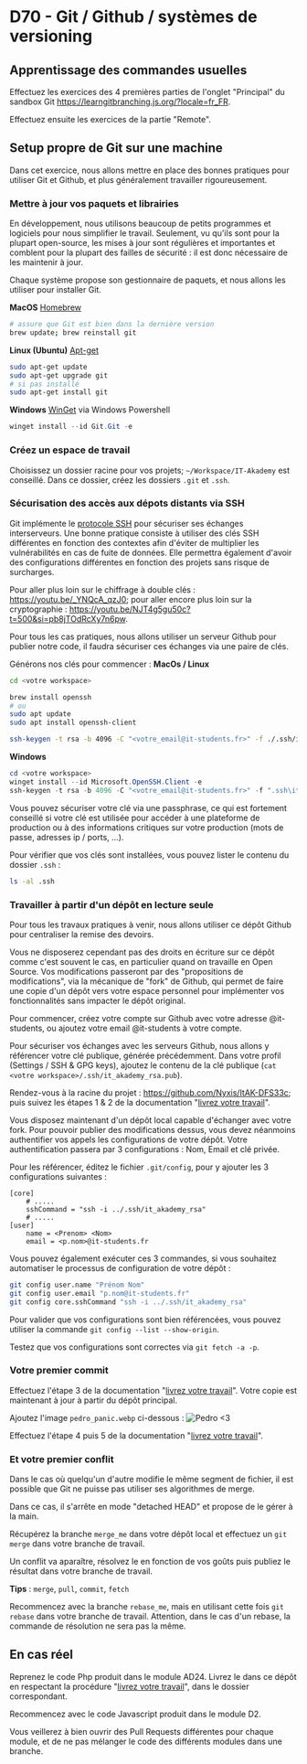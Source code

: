 # D70 - Git / Github / systèmes de versioning

## Apprentissage des commandes usuelles

Effectuez les exercices des 4 premières parties de l'onglet "Principal" du sandbox Git https://learngitbranching.js.org/?locale=fr_FR.

Effectuez ensuite les exercices de la partie "Remote".

## Setup propre de Git sur une machine

Dans cet exercice, nous allons mettre en place des bonnes pratiques pour utiliser Git et Github, et plus généralement travailler rigoureusement.

### Mettre à jour vos paquets et librairies

En développement, nous utilisons beaucoup de petits programmes et logiciels pour nous simplifier le travail. Seulement, vu qu'ils sont pour la plupart open-source, les mises à jour sont régulières et importantes et comblent pour la plupart des failles de sécurité : il est donc nécessaire de les maintenir à jour.

Chaque système propose son gestionnaire de paquets, et nous allons les utiliser pour installer Git.

**MacOS**
[Homebrew](https://brew.sh/)
```bash
# assure que Git est bien dans la dernière version
brew update; brew reinstall git
```

**Linux (Ubuntu)**
[Apt-get](https://doc.ubuntu-fr.org/apt)
```bash
sudo apt-get update
sudo apt-get upgrade git
# si pas installé
sudo apt-get install git
```

**Windows**
[WinGet](https://learn.microsoft.com/fr-fr/windows/package-manager/winget/) via Windows Powershell
```powershell
winget install --id Git.Git -e
```

### Créez un espace de travail

Choisissez un dossier racine pour vos projets; ```~/Workspace/IT-Akademy``` est conseillé.
Dans ce dossier, créez les dossiers ```.git``` et ```.ssh```.

### Sécurisation des accès aux dépots distants via SSH

Git implémente le [protocole SSH](https://www.ssh.com/academy/ssh/openssh#ssh-key-management) pour sécuriser ses échanges interserveurs.
Une bonne pratique consiste à utiliser des clés SSH différentes en fonction des contextes afin d'éviter de multiplier les vulnérabilités en cas de fuite de données. Elle permettra également d'avoir des configurations différentes en fonction des projets sans risque de surcharges.

Pour aller plus loin sur le chiffrage à double clés : https://youtu.be/_YNQcA_qzJ0; pour aller encore plus loin sur la cryptographie :
https://youtu.be/NJT4g5gu50c?t=500&si=pb8jTOdRcXy7n6pw.

Pour tous les cas pratiques, nous allons utiliser un serveur Github pour publier notre code, il faudra sécuriser ces échanges via une paire de clés.

Générons nos clés pour commencer :
**MacOs / Linux**
```bash
cd <votre workspace>

brew install openssh
# ou
sudo apt update
sudo apt install openssh-client

ssh-keygen -t rsa -b 4096 -C "<votre_email@it-students.fr>" -f ./.ssh/it_akademy_rsa
```

**Windows**
```powershell
cd <votre workspace>
winget install --id Microsoft.OpenSSH.Client -e
ssh-keygen -t rsa -b 4096 -C "<votre_email@it-students.fr>" -f ".ssh\it_akademy_rsa"
```

Vous pouvez sécuriser votre clé via une passphrase, ce qui est fortement conseillé si votre clé est utilisée pour accéder à une plateforme de production ou à des informations critiques sur votre production (mots de passe, adresses ip / ports, ...).

Pour vérifier que vos clés sont installées, vous pouvez lister le contenu du dossier `.ssh` :
```bash
ls -al .ssh
```

### Travailler à partir d'un dépôt en lecture seule

Pour tous les travaux pratiques à venir, nous allons utiliser ce dépôt Github pour centraliser la remise des devoirs.

Vous ne disposerez cependant pas des droits en écriture sur ce dépôt comme c'est souvent le cas, en particulier quand on travaille en Open Source. Vos modifications passeront par des "propositions de modifications", via la mécanique de "fork" de Github, qui permet de faire une copie d'un dépôt vers votre espace personnel pour implémenter vos fonctionnalités sans impacter le dépôt original.

Pour commencer, créez votre compte sur Github avec votre adresse @it-students, ou ajoutez votre email @it-students à votre compte.

Pour sécuriser vos échanges avec les serveurs Github, nous allons y référencer votre clé publique, générée précédemment. Dans votre profil (Settings / SSH & GPG keys), ajoutez le contenu de la clé publique (`cat <votre workspace>/.ssh/it_akademy_rsa.pub`).

Rendez-vous à la racine du projet : https://github.com/Nyxis/ItAK-DFS33c; puis suivez les étapes 1 & 2 de la documentation "[livrez votre travail](../docs/workflow.md)".

Vous disposez maintenant d'un dépôt local capable d'échanger avec votre fork. Pour pouvoir publier des modifications dessus, vous devez néanmoins authentifier vos appels les configurations de votre dépôt.
Votre authentification passera par 3 configurations : Nom, Email et clé privée.

Pour les référencer, éditez le fichier `.git/config`, pour y ajouter les 3 configurations suivantes :
```config
[core]
    # .....
    sshCommand = "ssh -i ../.ssh/it_akademy_rsa"
    # .....
[user]
    name = <Prenom> <Nom>
    email = <p.nom>@it-students.fr
```

Vous pouvez également exécuter ces 3 commandes, si vous souhaitez automatiser le processus de configuration de votre dépôt :
```bash
git config user.name "Prénom Nom"
git config user.email "p.nom@it-students.fr"
git config core.sshCommand "ssh -i ../.ssh/it_akademy_rsa"
```

Pour valider que vos configurations sont bien référencées, vous pouvez utiliser la commande `git config --list --show-origin`.

Testez que vos configurations sont correctes via `git fetch -a -p`.

### Votre premier commit

Effectuez l'étape 3 de la documentation "[livrez votre travail](../docs/workflow.md)".
Votre copie est maintenant à jour à partir du dépôt principal.

Ajoutez l'image `pedro_panic.webp` ci-dessous :
![Pedro <3](pedro_panic.webp)

Effectuez l'étape 4 puis 5 de la documentation "[livrez votre travail](../docs/workflow.md)".

### Et votre premier conflit

Dans le cas où quelqu'un d'autre modifie le même segment de fichier, il est possible que Git ne puisse pas utiliser ses algorithmes de merge.

Dans ce cas, il s'arrête en mode "detached HEAD" et propose de le gérer à la main.

Récupérez la branche `merge_me` dans votre dépôt local et effectuez un `git merge` dans votre branche de travail.

Un conflit va aparaître, résolvez le en fonction de vos goûts puis publiez le résultat dans votre branche de travail.

__Tips__ : `merge`, `pull`, `commit`, `fetch`

Recommencez avec la branche `rebase_me`, mais en utilisant cette fois `git rebase` dans votre branche de travail.
Attention, dans le cas d'un rebase, la commande de résolution ne sera pas la même.

## En cas réel

Reprenez le code Php produit dans le module AD24.
Livrez le dans ce dépôt en respectant la procédure "[livrez votre travail](../docs/workflow.md)", dans le dossier correspondant.

Recommencez avec le code Javascript produit dans le module D2.

Vous veillerez à bien ouvrir des Pull Requests différentes pour chaque module, et de ne pas mélanger le code des différents modules dans une branche.
